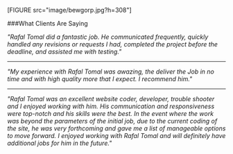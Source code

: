 [FIGURE src="image/bewgorp.jpg?h=308"]

###What Clients Are Saying

*"Rafal Tomal did a fantastic job. He communicated frequently, quickly handled any revisions or requests I had, completed the project before the deadline, and assisted me with testing."*

<hr>

*"My experience with Rafal Tomal was awazing, the deliver the Job in no time and with high quality more that I expect. I recommend him."*

<hr>

*"Rafal Tomal was an excellent website coder, developer, trouble shooter and I enjoyed working with him. His communication and responsiveness were top-notch and his skills were the best. In the event where the work was beyond the parameters of the initial job, due to the current coding of the site, he was very forthcoming and gave me a list of manageable options to move forward. I enjoyed working with Rafal Tomal and will definitely have additional jobs for him in the future."*
